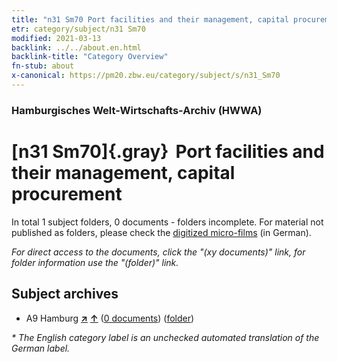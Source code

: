 ```yaml
---
title: "n31 Sm70 Port facilities and their management, capital procurement"
etr: category/subject/n31 Sm70
modified: 2021-03-13
backlink: ../../about.en.html
backlink-title: "Category Overview"
fn-stub: about
x-canonical: https://pm20.zbw.eu/category/subject/s/n31_Sm70
---
```


### Hamburgisches Welt-Wirtschafts-Archiv (HWWA)
# [n31 Sm70]{.gray}&#8201; Port facilities and their management, capital procurement&#160; 





In total 1 subject folders, 0 documents - folders incomplete.
For material not published as folders, please check the [digitized micro-films](/film/h1_sh.de.html) (in German).

_For direct access to the documents, click the "(xy documents)" link, for folder information use the "(folder)" link._

## Subject archives


- A9 Hamburg [**&nearr;**](../../../geo/i/140905/about.en.html "Hamburg (all folders)") [**&uarr;**](../../../geo/about.en.html#A9 "Country category system") (<a href="https://pm20.zbw.eu/dfgview/sh/140905,198436" title="about: Hamburg : Port facilities and their management, capital procurement" target="_blank">0 documents</a>) ([folder](../../../../folder/sh/1409xx/140905/1984xx/198436/about.en.html))


_* The English category label is an unchecked automated translation of the German label._

